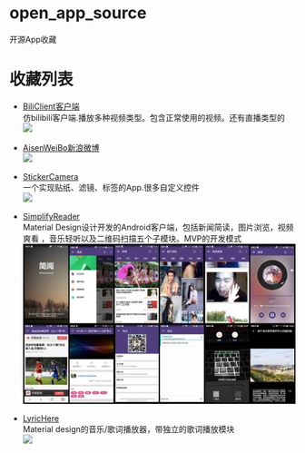 # open_app_source
开源App收藏

# 收藏列表
- [BiliClient客户端](https://github.com/android-cjj/BiliClient)<br/>
   仿bilibili客户端.播放多种视频类型。包含正常使用的视频。还有直播类型的<br/>
  ![](https://camo.githubusercontent.com/33d99a3ca4afc9b1691eb124a97979aebaa25177/687474703a2f2f7777772e61706b6275732e636f6d2f646174612f6174746163686d656e742f616c62756d2f3230313530352f32362f313634303330656e396e623472736d736f396e7170632e706e67)

- [AisenWeiBo新浪微博](https://github.com/wangdan/AisenWeiBo)<br/>
  ![](https://raw.githubusercontent.com/wangdan/AisenWeibo/master/resource/aisen1.gif)

- [StickerCamera](https://github.com/Skykai521/StickerCamera)<br/>
  一个实现贴纸、滤镜、标签的App.很多自定义控件<br/>
  ![](https://github.com/Skykai521/StickerCamera/blob/master/screenshot/Screenshot_01.gif)

- [SimplifyReader](https://github.com/SkillCollege/SimplifyReader)<br/>
  Material Design设计开发的Android客户端，包括新闻简读，图片浏览，视频爽看 ，音乐轻听以及二维码扫描五个子模块。MVP的开发模式<br/>
  ![](https://raw.githubusercontent.com/SkillCollege/server/master/SimplifyReader/images/all_in_one.jpg)

- [LyricHere](https://github.com/SkillCollege/SimplifyReader)<br/>
  Material design的音乐/歌词播放器，带独立的歌词播放模块<br/>
  ![](https://github.com/markzhai/LyricHere/blob/master/art/Screenshot_2015-09-12-23-14-37.jpg)
